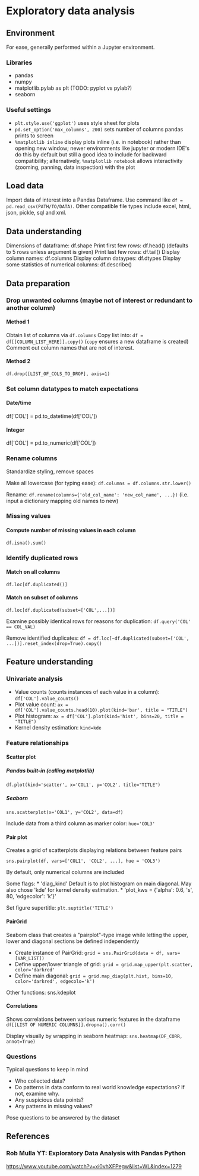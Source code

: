 # Exploratory data analysis

## Environment

For ease, generally performed within a Jupyter environment.

### Libraries
* pandas
* numpy
* matplotlib.pylab as plt (TODO: pyplot vs pylab?)
* seaborn

### Useful settings
* `plt.style.use('ggplot')` uses style sheet for plots
* `pd.set_option('max_columns', 200)` sets number of columns pandas prints to screen
* `%matplotlib inline` display plots inline (i.e. in notebook) rather than opening new window; newer environments like jupyter or modern IDE's do this by default but still a good idea to include for backward compatibility; alternatively, `%matplotlib notebook` allows interactivity (zooming, panning, data inspection) with the plot




## Load data

Import data of interest into a Pandas Dataframe.  Use command like `df = pd.read_csv(PATH/TO/DATA)`.  Other compatible file types include excel, html, json, pickle, sql and xml. 


## Data understanding

Dimensions of dataframe: df.shape
Print first few rows:  df.head()  (defaults to 5 rows unless argument is given)
Print last few rows:  df.tail()
Display column names:  df.columns
Display column dataypes: df.dtypes
Display some statistics of numerical columns:  df.describe()




## Data preparation

### Drop unwanted columns (maybe not of interest or redundant to another column)

#### Method 1
Obtain list of columns via `df.columns`
Copy list into:  `df = df[[COLUMN_LIST_HERE]].copy()` (`copy` ensures a new dataframe is created)
Comment out column names that are not of interest.

#### Method 2
`df.drop([LIST_OF_COLS_TO_DROP], axis=1)`




### Set column datatypes to match expectations

#### Date/time
df['COL'] = pd.to_datetime(df['COL'])

#### Integer
df['COL'] = pd.to_numeric(df['COL'])



### Rename columns
Standardize styling, remove spaces

Make all lowercase (for typing ease):  `df.columns = df.columns.str.lower()`

Rename:  `df.rename(columns={'old_col_name': 'new_col_name', ...})` 
(i.e. input a dictionary mapping old names to new)




### Missing values

#### Compute number of missing values in each column
`df.isna().sum()`
 



### Identify duplicated rows

#### Match on all columns
`df.loc[df.duplicated()]`


#### Match on subset of columns
`df.loc[df.duplicated(subset=['COL',...])]`

Examine possibly identical rows for reasons for duplication:
`df.query('COL' == COL_VAL)`

Remove identified duplicates:
`df = df.loc[~df.duplicated(subset=['COL', ...])].reset_index(drop=True).copy()`




## Feature understanding


### Univariate analysis

* Value counts (counts instances of each value in a column):  `df['COL'].value_counts()`
* Plot value count:  `ax = df['COL'].value_counts.head(10).plot(kind='bar', title = "TITLE")`
* Plot histogram:  `ax = df['COL'].plot(kind='hist', bins=20, title = "TITLE")`
* Kernel density estimation:  `kind=kde`


### Feature relationships

#### Scatter plot

##### Pandas built-in (calling matplotlib)
`df.plot(kind='scatter', x='COL1', y='COL2', title="TITLE")`

##### Seaborn
`sns.scatterplot(x='COL1', y='COL2', data=df)`

Include data from a third column as marker color:  `hue='COL3'`



#### Pair plot

Creates a grid of scatterplots displaying relations between feature pairs

`sns.pairplot(df, vars=['COL1', 'COL2', ...], hue = 'COL3')`

By default, only numerical columns are included

Some flags:
    * 'diag_kind'  Default is to plot histogram on main diagonal.  May also chose 'kde' for kernel density estimation.
    * 'plot_kws = {'alpha': 0.6, 's', 80, 'edgecolor': 'k'}'

Set figure supertitle:  `plt.suptitle('TITLE')`



#### PairGrid

Seaborn class that creates a "pairplot"-type image while letting the upper, lower and diagonal sections be defined independently


* Create instance of PairGrid:  `grid = sns.PairGrid(data = df, vars=[VAR_LIST])`
* Define upper/lower triangle of grid:  `grid = grid.map_upper(plt.scatter, color='darkred'`
* Define main diagonal:  `grid = grid.map_diag(plt.hist, bins=10, color='darkred', edgecolo='k')`

Other functions:  sns.kdeplot




#### Correlations

Shows correlations between various numeric features in the dataframe
`df[[LIST OF NUMERIC COLUMNS]].dropna().corr()`


Display visually by wrapping in seaborn heatmap:  `sns.heatmap(DF_CORR, annot=True)`






### Questions

Typical questions to keep in mind
* Who collected data?
* Do patterns in data conform to real world knowledge expectations?  If not, examine why.
* Any suspicious data points?
* Any patterns in missing values?



Pose questions to be answered by the dataset







## References
### Rob Mulla YT:  Exploratory Data Analysis with Pandas Python
https://www.youtube.com/watch?v=xi0vhXFPegw&list=WL&index=1279

